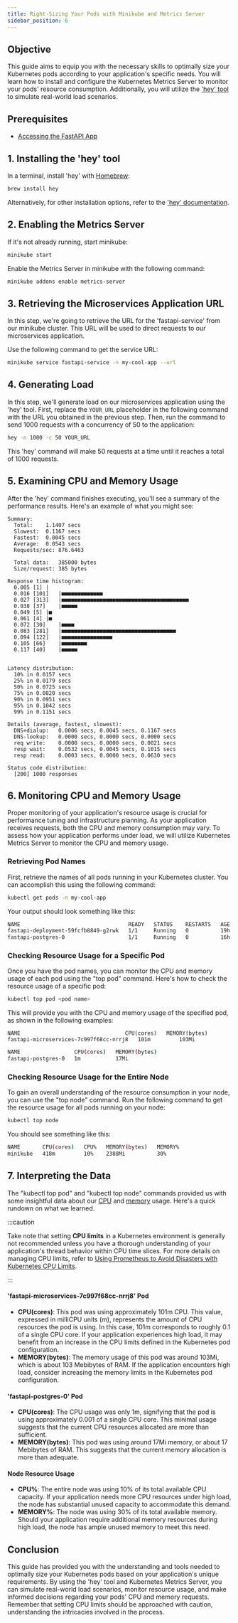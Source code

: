 ```yaml
---
title: Right-Sizing Your Pods with Minikube and Metrics Server
sidebar_position: 6
---
```


## Objective
This guide aims to equip you with the necessary skills to optimally size your Kubernetes pods according to your application's specific needs. You will learn how to install and configure the Kubernetes Metrics Server to monitor your pods' resource consumption. Additionally, you will utilize the ['hey' tool](https://github.com/rakyll/hey) to simulate real-world load scenarios. 

## Prerequisites
- [Accessing the FastAPI App](./access-app.md)
## 1. Installing the 'hey' tool
In a terminal, install 'hey' with [Homebrew](https://brew.sh/):
```bash
brew install hey
```
Alternatively, for other installation options, refer to the ['hey' documentation](https://github.com/rakyll/hey).

## 2. Enabling the Metrics Server
If it's not already running, start minikube:
```bash
minikube start
```

Enable the Metrics Server in minikube with the following command:
```bash
minikube addons enable metrics-server
```

## 3. Retrieving the Microservices Application URL
In this step, we're going to retrieve the URL for the 'fastapi-service' from our minikube cluster. This URL will be used to direct requests to our microservices application.

Use the following command to get the service URL:
```bash
minikube service fastapi-service -n my-cool-app --url
```
## 4. Generating Load
In this step, we'll generate load on our microservices application using the 'hey' tool. First, replace the `YOUR_URL` placeholder in the following command with the URL you obtained in the previous step. Then, run the command to send 1000 requests with a concurrency of 50 to the application:
```bash
hey -n 1000 -c 50 YOUR_URL
```
This 'hey' command will make 50 requests at a time until it reaches a total of 1000 requests.

## 5. Examining CPU and Memory Usage
After the 'hey' command finishes executing, you'll see a summary of the performance results. Here's an example of what you might see:
```
Summary:
  Total:	1.1407 secs
  Slowest:	0.1167 secs
  Fastest:	0.0045 secs
  Average:	0.0543 secs
  Requests/sec:	876.6463
  
  Total data:	385000 bytes
  Size/request:	385 bytes

Response time histogram:
  0.005 [1]	|
  0.016 [101]	|■■■■■■■■■■■■■
  0.027 [313]	|■■■■■■■■■■■■■■■■■■■■■■■■■■■■■■■■■■■■■■■■
  0.038 [37]	|■■■■■
  0.049 [5]	|■
  0.061 [4]	|■
  0.072 [30]	|■■■■
  0.083 [281]	|■■■■■■■■■■■■■■■■■■■■■■■■■■■■■■■■■■■■
  0.094 [122]	|■■■■■■■■■■■■■■■■
  0.105 [66]	|■■■■■■■■
  0.117 [40]	|■■■■■


Latency distribution:
  10% in 0.0157 secs
  25% in 0.0179 secs
  50% in 0.0725 secs
  75% in 0.0820 secs
  90% in 0.0951 secs
  95% in 0.1042 secs
  99% in 0.1151 secs

Details (average, fastest, slowest):
  DNS+dialup:	0.0006 secs, 0.0045 secs, 0.1167 secs
  DNS-lookup:	0.0000 secs, 0.0000 secs, 0.0000 secs
  req write:	0.0000 secs, 0.0000 secs, 0.0021 secs
  resp wait:	0.0532 secs, 0.0045 secs, 0.1015 secs
  resp read:	0.0003 secs, 0.0000 secs, 0.0630 secs

Status code distribution:
  [200]	1000 responses
```

## 6. Monitoring CPU and Memory Usage
Proper monitoring of your application's resource usage is crucial for performance tuning and infrastructure planning. As your application receives requests, both the CPU and memory consumption may vary. To assess how your application performs under load, we will utilize Kubernetes Metrics Server to monitor the CPU and memory usage.

### Retrieving Pod Names
First, retrieve the names of all pods running in your Kubernetes cluster. You can accomplish this using the following command:
```bash
kubectl get pods -n my-cool-app
```
Your output should look something like this:
```bash
NAME                                  READY   STATUS    RESTARTS   AGE
fastapi-deployment-59fcfb8849-g2rwk   1/1     Running   0          19h
fastapi-postgres-0                    1/1     Running   0          16h
```

### Checking Resource Usage for a Specific Pod
Once you have the pod names, you can monitor the CPU and memory usage of each pod using the "top pod" command. Here's how to check the resource usage of a specific pod:
```bash
kubectl top pod <pod name>
```

This will provide you with the CPU and memory usage of the specified pod, as shown in the following examples:
```
NAME                                 CPU(cores)   MEMORY(bytes)
fastapi-microservices-7c997f68cc-nrrj8   101m         103Mi
```
```bash
NAME                 CPU(cores)   MEMORY(bytes)   
fastapi-postgres-0   1m           17Mi   
```

### Checking Resource Usage for the Entire Node
To gain an overall understanding of the resource consumption in your node, you can use the "top node" command. Run the following command to get the resource usage for all pods running on your node:
```bash
kubectl top node
```
You should see something like this:
```bash
NAME       CPU(cores)   CPU%   MEMORY(bytes)   MEMORY%   
minikube   418m         10%    2388Mi          30%    
```

## 7. Interpreting the Data
The "kubectl top pod" and "kubectl top node" commands provided us with some insightful data about our [CPU](https://kubernetes.io/docs/concepts/configuration/manage-resources-containers/#meaning-of-cpu) and [memory](https://kubernetes.io/docs/concepts/configuration/manage-resources-containers/#meaning-of-memory) usage. Here's a quick rundown on what we learned.

:::caution

Take note that setting **CPU limits** in a Kubernetes environment is generally not recommended unless you have a thorough understanding of your application's thread behavior within CPU time slices. For more details on managing CPU limits, refer to [Using Prometheus to Avoid Disasters with Kubernetes CPU Limits](https://aws.amazon.com/blogs/containers/using-prometheus-to-avoid-disasters-with-kubernetes-cpu-limits/).

:::
#### 'fastapi-microservices-7c997f68cc-nrrj8' Pod
 
- **CPU(cores)**: This pod was using approximately 101m CPU. This value, expressed in milliCPU units (m), represents the amount of CPU resources the pod is using. In this case, 101m corresponds to roughly 0.1 of a single CPU core. If your application experiences high load, it may benefit from an increase in the CPU limits defined in the Kubernetes pod configuration.
- **MEMORY(bytes)**: The memory usage of this pod was around 103Mi, which is about 103 Mebibytes of RAM. If the application encounters high load, consider increasing the memory limits in the Kubernetes pod configuration.

#### 'fastapi-postgres-0' Pod

- **CPU(cores)**: The CPU usage was only 1m, signifying that the pod is using approximately 0.001 of a single CPU core. This minimal usage suggests that the current CPU resources allocated are more than sufficient.
- **MEMORY(bytes)**: This pod was using around 17Mi memory, or about 17 Mebibytes of RAM. This suggests that the current memory allocation is more than adequate.

#### Node Resource Usage

- **CPU%**: The entire node was using 10% of its total available CPU capacity. If your application needs more CPU resources under high load, the node has substantial unused capacity to accommodate this demand.
- **MEMORY%**: The node was using 30% of its total available memory. Should your application require additional memory resources during high load, the node has ample unused memory to meet this need.

## Conclusion
This guide has provided you with the understanding and tools needed to optimally size your Kubernetes pods based on your application's unique requirements. By using the 'hey' tool and Kubernetes Metrics Server, you can simulate real-world load scenarios, monitor resource usage, and make informed decisions regarding your pods' CPU and memory requests. Remember that setting CPU limits should be approached with caution, understanding the intricacies involved in the process.